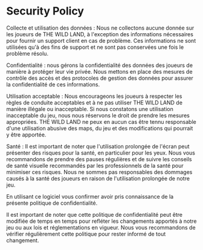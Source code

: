# Security Policy

Collecte et utilisation des données :
Nous ne collectons aucune donnée sur les joueurs de THE WILD LAND, à l'exception des informations nécessaires pour fournir un support client en cas de problème. Ces informations ne sont utilisées qu'à des fins de support et ne sont pas conservées une fois le problème résolu.

Confidentialité : 
nous gérons la confidentialité des données des joueurs de manière à protéger leur vie privée. Nous mettons en place des mesures de contrôle des accès et des protocoles de gestion des données pour assurer la confidentialité de ces informations.

Utilisation acceptable : 
Nous encourageons les joueurs à respecter les règles de conduite acceptables et à ne pas utiliser THE WILD LAND de manière illégale ou inacceptable. Si nous constatons une utilisation inacceptable du jeu, nous nous réservons le droit de prendre les mesures appropriées.
THE WILD LAND ne peux en aucun cas être tennu responsable d'une utilisation abusive des maps, du jeu et des modifications qui pourrait y être apportée.

Santé : 
Il est important de noter que l'utilisation prolongée de l'écran peut présenter des risques pour la santé, en particulier pour les yeux. Nous vous recommandons de prendre des pauses régulières et de suivre les conseils de santé visuelle recommandés par les professionnels de la santé pour minimiser ces risques. Nous ne sommes pas responsables des dommages causés à la santé des joueurs en raison de l'utilisation prolongée de notre jeu.

En utilisant ce logiciel vous confirmer avoir pris connaissance de la présente politique de confidentialité.



Il est important de noter que cette politique de confidentialité peut être modifiée de temps en temps pour refléter les changements apportés à notre jeu ou aux lois et réglementations en vigueur. Nous vous recommandons de vérifier régulièrement cette politique pour rester informé de tout changement.

